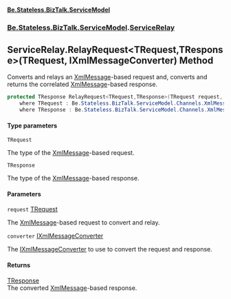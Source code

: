 #### [Be.Stateless.BizTalk.ServiceModel](README.md 'README')
### [Be.Stateless.BizTalk.ServiceModel](Be.Stateless.BizTalk.ServiceModel.md 'Be.Stateless.BizTalk.ServiceModel').[ServiceRelay](ServiceRelay.md 'Be.Stateless.BizTalk.ServiceModel.ServiceRelay')

## ServiceRelay.RelayRequest<TRequest,TResponse>(TRequest, IXmlMessageConverter) Method

Converts and relays an [XmlMessage](XmlMessage.md 'Be.Stateless.BizTalk.ServiceModel.Channels.XmlMessage')-based request and, converts and returns the correlated [XmlMessage](XmlMessage.md 'Be.Stateless.BizTalk.ServiceModel.Channels.XmlMessage')-based response.

```csharp
protected TResponse RelayRequest<TRequest,TResponse>(TRequest request, Be.Stateless.BizTalk.ServiceModel.Channels.IXmlMessageConverter converter)
    where TRequest : Be.Stateless.BizTalk.ServiceModel.Channels.XmlMessage
    where TResponse : Be.Stateless.BizTalk.ServiceModel.Channels.XmlMessage, new();
```
#### Type parameters

<a name='Be.Stateless.BizTalk.ServiceModel.ServiceRelay.RelayRequest_TRequest,TResponse_(TRequest,Be.Stateless.BizTalk.ServiceModel.Channels.IXmlMessageConverter).TRequest'></a>

`TRequest`

The type of the [XmlMessage](XmlMessage.md 'Be.Stateless.BizTalk.ServiceModel.Channels.XmlMessage')-based request.

<a name='Be.Stateless.BizTalk.ServiceModel.ServiceRelay.RelayRequest_TRequest,TResponse_(TRequest,Be.Stateless.BizTalk.ServiceModel.Channels.IXmlMessageConverter).TResponse'></a>

`TResponse`

The type of the [XmlMessage](XmlMessage.md 'Be.Stateless.BizTalk.ServiceModel.Channels.XmlMessage')-based response.
#### Parameters

<a name='Be.Stateless.BizTalk.ServiceModel.ServiceRelay.RelayRequest_TRequest,TResponse_(TRequest,Be.Stateless.BizTalk.ServiceModel.Channels.IXmlMessageConverter).request'></a>

`request` [TRequest](ServiceRelay.RelayRequest_TRequest,TResponse_(TRequest,IXmlMessageConverter).md#Be.Stateless.BizTalk.ServiceModel.ServiceRelay.RelayRequest_TRequest,TResponse_(TRequest,Be.Stateless.BizTalk.ServiceModel.Channels.IXmlMessageConverter).TRequest 'Be.Stateless.BizTalk.ServiceModel.ServiceRelay.RelayRequest<TRequest,TResponse>(TRequest, Be.Stateless.BizTalk.ServiceModel.Channels.IXmlMessageConverter).TRequest')

The [XmlMessage](XmlMessage.md 'Be.Stateless.BizTalk.ServiceModel.Channels.XmlMessage')-based request to convert and relay.

<a name='Be.Stateless.BizTalk.ServiceModel.ServiceRelay.RelayRequest_TRequest,TResponse_(TRequest,Be.Stateless.BizTalk.ServiceModel.Channels.IXmlMessageConverter).converter'></a>

`converter` [IXmlMessageConverter](IXmlMessageConverter.md 'Be.Stateless.BizTalk.ServiceModel.Channels.IXmlMessageConverter')

The [IXmlMessageConverter](IXmlMessageConverter.md 'Be.Stateless.BizTalk.ServiceModel.Channels.IXmlMessageConverter') to use to convert the request and response.

#### Returns
[TResponse](ServiceRelay.RelayRequest_TRequest,TResponse_(TRequest,IXmlMessageConverter).md#Be.Stateless.BizTalk.ServiceModel.ServiceRelay.RelayRequest_TRequest,TResponse_(TRequest,Be.Stateless.BizTalk.ServiceModel.Channels.IXmlMessageConverter).TResponse 'Be.Stateless.BizTalk.ServiceModel.ServiceRelay.RelayRequest<TRequest,TResponse>(TRequest, Be.Stateless.BizTalk.ServiceModel.Channels.IXmlMessageConverter).TResponse')  
The converted [XmlMessage](XmlMessage.md 'Be.Stateless.BizTalk.ServiceModel.Channels.XmlMessage')-based response.